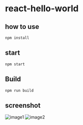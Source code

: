 # react-hello-world

## how to use
```
npm install
```

## start
```
npm start
```

## Build
```
npm run build
```

## screenshot
![image1](https://raw.githubusercontent.com/khno/react-starter-kit/master/1.png)
![image2](https://raw.githubusercontent.com/khno/react-starter-kit/master/2.png)
